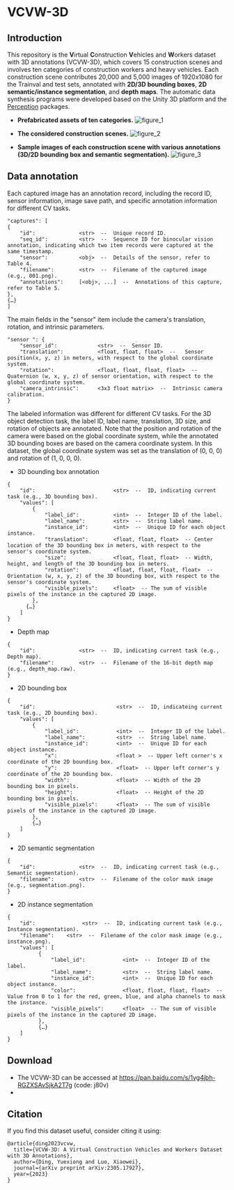# VCVW-3D

## Introduction
This repository is the **V**irtual **C**onstruction **V**ehicles and **W**orkers dataset with 3D annotations (VCVW-3D), which covers 15 construction scenes and involves ten categories of construction workers and heavy vehicles. Each construction scene contributes 20,000 and 5,000 images of 1920x1080 for the Trainval and test sets, annotated with **2D/3D bounding boxes**, **2D semantic/instance segmentation**, and **depth maps**. The automatic data synthesis programs were developed based on the Unity 3D platform and the [Perception](https://github.com/Unity-Technologies/com.unity.perception) packages.

- **Prefabricated assets of ten categories.**
![figure_1](https://github.com/dyxm/VCVW-3D/assets/17799440/ba8784e5-b92e-4351-a6c5-0d0c75bf7c3b)

- **The considered construction scenes.**
![figure_2](https://github.com/dyxm/VCVW-3D/assets/17799440/0bf45c5c-07fd-4538-ac22-6e0174898ce7)

- **Sample images of each construction scene with various annotations (3D/2D bounding box and semantic segmentation).**
![figure_3](https://github.com/dyxm/VCVW-3D/assets/17799440/61a832d6-f664-4b7c-a435-4e5eefd25079)

## Data annotation
Each captured image has an annotation record, including the record ID, sensor information, image save path, and specific annotation information for different CV tasks. 
```
"captures": [
{
    "id":              <str>  --  Unique record ID.
    "seq_id":          <str>  --  Sequence ID for binocular vision annotation, indicating which two item records were captured at the same timestamp.
    "sensor":          <obj>  --  Details of the sensor, refer to Table 4.
    "filename":        <str>  --  Filename of the captured image (e.g., 001.png).
    "annotations":     [<obj>, ...]  --  Annotations of this capture, refer to Table 5.
},
{…}
]
```

The main fields in the "sensor" item include the camera's translation, rotation, and intrinsic parameters.
```
"sensor ": {
    "sensor_id":             <str>  --  Sensor ID.
    "translation":           <float, float, float>  --   Sensor position(x, y, z) in meters, with respect to the global coordinate system. 
    "rotation":              <float, float, float, float>  --  Quaternion (w, x, y, z) of sensor orientation, with respect to the global coordinate system.
    "camera_intrinsic":      <3x3 float matrix>  --  Intrinsic camera calibration.
}
```

The labeled information was different for different CV tasks. For the 3D object detection task, the label ID, label name, translation, 3D size, and rotation of objects are annotated. Note that the position and rotation of the camera were based on the global coordinate system, while the annotated 3D bounding boxes are based on the camera coordinate system. In this dataset, the global coordinate system was set as the translation of (0, 0, 0) and rotation of (1, 0, 0, 0). 
- 3D bounding box annotation
```
{
    "id":                         <str>  --  ID, indicating current task (e.g., 3D bounding box).
    "values": [
        {
            "label_id":           <int>  --  Integer ID of the label.
            "label_name":         <str>  --  String label name.
            "instance_id":        <int>  --  Unique ID for each object instance.
            "translation":        <float, float, float>  -- Center location of the 3D bounding box in meters, with respect to the sensor's coordinate system.
            "size":               <float, float, float>  -- Width, height, and length of the 3D bounding box in meters.
            "rotation":           <float, float, float, float>  -- Orientation (w, x, y, z) of the 3D bounding box, with respect to the sensor's coordinate system.
            "visible_pixels":     <float>  -- The sum of visible pixels of the instance in the captured 2D image.
        },
      {…}
    ]
}
```
- Depth map
```
{
    "id":              <str>  --  ID, indicating current task (e.g., Depth map).
    "filename":        <str>  --  Filename of the 16-bit depth map (e.g., depth_map.raw).
}

```
- 2D bounding box
```
{
    "id":                          <str>  --  ID, indicateing current task (e.g., 2D bounding box).
    "values": [
        {
            "label_id":            <int>  --  Integer ID of the label.
            "label_name":          <str>  --  String label name.
            "instance_id":         <int>  --  Unique ID for each object instance.
            "x":                   <float >  -- Upper left corner's x coordinate of the 2D bounding box.
            "y":                   <float>  -- Upper left corner's y coordinate of the 2D bounding box.
            "width":               <float>  -- Width of the 2D bounding box in pixels.
            "height":              <float>  -- Height of the 2D bounding box in pixels.
            "visible_pixels":      <float>  -- The sum of visible pixels of the instance in the captured 2D image.
        },
        {…}
    ]
}

```
- 2D semantic segmentation
```
{
    "id":              <str>  --  ID, indicating current task (e.g., Semantic segmentation).
    "filename":        <str>  --  Filename of the color mask image (e.g., segmentation.png).
}

```
- 2D instance segmentation
```
{
    "id":               <str>  --  ID, indicating current task (e.g., Instance segmentation).
    "filename":    <str>  --  Filename of the color mask image (e.g., instance.png).
    "values": [
          {
              "label_id":            <int>  --  Integer ID of the label.
              "label_name":          <str>  --  String label name.
              "instance_id":         <int>  --  Unique ID for each object instance.
              "color":               <float, float, float, float>  -- Value from 0 to 1 for the red, green, blue, and alpha channels to mask the instance.
              "visible_pixels":      <float>  -- The sum of visible pixels of the instance in the captured 2D image.
          },
          {…}
    ]
}

```

## Download
- The VCVW-3D can be accessed at https://pan.baidu.com/s/1vg4jbh-RGZXSAvSjkA2T7g (code: j80v)
- 

## Citation
If you find this dataset useful, consider citing it using:
```
@article{ding2023vcvw,
  title={VCVW-3D: A Virtual Construction Vehicles and Workers Dataset with 3D Annotations},
  author={Ding, Yuexiong and Luo, Xiaowei},
  journal={arXiv preprint arXiv:2305.17927},
  year={2023}
}
```
